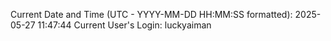 Current Date and Time (UTC - YYYY-MM-DD HH:MM:SS formatted): 2025-05-27 11:47:44
Current User's Login: luckyaiman
